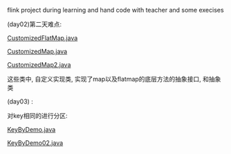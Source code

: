 flink project during learning
and hand code with teacher
and some execises

(day02)第二天难点:

[CustomizedFlatMap.java](flink_java%2Fsrc%2Fmain%2Fjava%2Fday02%2FCustomizedFlatMap.java) 

[CustomizedMap.java](flink_java%2Fsrc%2Fmain%2Fjava%2Fday02%2FCustomizedMap.java)

[CustomizedMap2.java](flink_java%2Fsrc%2Fmain%2Fjava%2Fday02%2FCustomizedMap2.java)

这些类中, 自定义实现类, 实现了map以及flatmap的底层方法的抽象接口, 和抽象类

(day03) :

对key相同的进行分区: 

[KeyByDemo.java](flink_java%2Fsrc%2Fmain%2Fjava%2Fday03%2FKeyByDemo.java)


[KeyByDemo02.java](flink_java%2Fsrc%2Fmain%2Fjava%2Fday03%2FKeyByDemo02.java)
